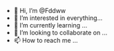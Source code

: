 - 👋 Hi, I’m @Fddww
- 👀 I’m interested in everything...
- 🌱 I’m currently learning ...
- 💞️ I’m looking to collaborate on ...
- 📫 How to reach me ...

<!---
Fddww/Fddww is a ✨ special ✨ repository because its `README.md` (this file) appears on your GitHub profile.
You can click the Preview link to take a look at your changes.
--->
